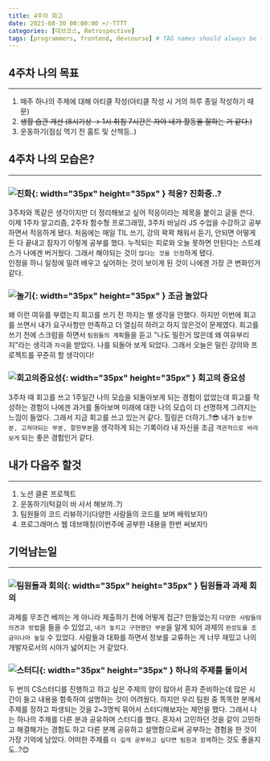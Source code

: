 ```yaml
---
title: 4주차 회고
date: 2021-08-30 00:00:00 +/-TTTT
categories: [데브코스, Retrospective]
tags: [programmers, frontend, devcourse] # TAG names should always be lowercase
---
```


## 4주차 나의 목표

---

1. 매주 하나의 주제에 대해 아티클 작성(아티클 작성 시 거의 하루 종일 작성하기 때문)
2. ~~생활 습관 개선 (8시기상 → 1시 취침 7시간은 자야 내가 활동을 잘하는 거 같다.)~~
3. 운동하기(점심 먹기 전 홈트 및 산책등..)

## 4주차 나의 모습은?

---

### ![진화](https://noticon-static.tammolo.com/dgggcrkxq/image/upload/v1610956684/noticon/cheypu9sf7bnppcsam9s.gif){: width="35px" height="35px" } 적응? 진화중..?

3주차와 똑같은 생각이지만 더 정리해보고 싶어 적응이라는 제목을 붙이고 글을 쓴다.  
이제 1주차 알고리즘, 2주차 함수형 프로그래밍, 3주차 바닐라 JS 수업을 수강하고 공부하면서 적응하게 됐다. 처음에는 매일 TIL 쓰기, 강의 꽉꽉 채워서 듣기, 안되면 어떻게든 다 끝내고 잠자기 이렇게 공부를 했다. 누적되는 피로와 오늘 못하면 안된다는 스트레스가 나에겐 버거웠다. 그래서 해야되는 것이 `많다는 것을 인정`하게 됐다.  
인정을 하니 일정에 밀려 배우고 싶어하는 것이 보이게 된 것이 나에겐 가장 큰 변화인거 같다.

### ![놀기](https://noticon-static.tammolo.com/dgggcrkxq/image/upload/v1617087392/noticon/ccfnewdq68nuu8pz0zvv.gif){: width="35px" height="35px" } 조금 놀았다

왜 이런 여유를 부렸는지 회고를 쓰기 전 까지는 별 생각을 안했다. 하지만 이번에 회고를 쓰면서 내가 요구사항만 만족하고 더 열심히 하려고 하지 않은것이 문제였다. 회고를 쓰기 전에 스크럼을 하면서 `팀원들의 계획`들을 듣고 "나도 밀린거 많은데 왜 여유부리지"라는 생각과 `자극`을 받았다. 나를 되돌아 보게 되었다. 그래서 오늘은 밀린 강의와 프로젝트를 꾸준히 할 생각이다!

### ![회고의중요성](https://noticon-static.tammolo.com/dgggcrkxq/image/upload/v1593397832/noticon/xmudzlguiuwsxfi3wjkj.png){: width="35px" height="35px" } 회고의 중요성

3주차 때 회고를 쓰고 1주일간 나의 모습을 되돌아보게 되는 경험이 없었는데 회고를 작성하는 경험이 나에겐 과거를 돌아보며 미래에 대한 나의 모습이 더 선명하게 그려지는 느낌이 들었다. 그래서 지금 회고를 쓰고 있는거 같다. 힐링은 더하기..?😎 내가 `놓친부분, 고쳐야되는 부분, 잘한부분`을 생각하게 되는 기록이라 내 자신을 조금 `객관적으로 바라보게` 되는 좋은 경험인거 같다.

## 내가 다음주 할것

---

1. 노션 클론 프로젝트
2. 운동하기(턱걸이 바 사서 해보까..?)
3. 팀원들의 코드 리뷰하기(다양한 사람들의 코드를 보며 배워보자!)
4. 프로그래머스 웹 데브매칭(이번주에 공부한 내용을 한번 써보자!)

## 기억남는일

---

### ![팀원들과 회의](https://noticon-static.tammolo.com/dgggcrkxq/image/upload/v1573657090/noticon/nxw0ac9rkwlzv7bmvrgl.gif){: width="35px" height="35px" } 팀원들과 과제 회의

과제를 무조건 베끼는 게 아니라 제출하기 전에 어떻게 접근? 만들었는지 `다양한 사람들의 의견과 방법`을 들을 수 있었고, `내가 놓치고 구현했던 부분`을 알게 되어 과제의 `완성도를 조금이나마 높일` 수 있었다. 사람들과 대화를 하면서 정보를 교류하는 게 너무 재밌고 나의 개발자로서의 시야가 넓어지는 거 같았다.

### ![스터디](https://noticon-static.tammolo.com/dgggcrkxq/image/upload/v1604312662/noticon/d9f3rjna9wttdvudhhbb.gif){: width="35px" height="35px" } 하나의 주제를 둘이서

두 번의 CS스터디를 진행하고 하고 싶은 주제의 양이 많아서 혼자 준비하는데 많은 시간이 들고 내용을 함축하여 설명하는 것이 어려웠다. 하지만 우리 팀원 중 똑똑한 분께서 주제를 정하고 파생되는 것을 2~3명씩 묶어서 스터디해보자는 제안을 했다. 그래서 나는 하나의 주제를 다른 분과 공유하며 스터디를 했다. 혼자서 고민하던 것을 같이 고민하고 해결해가는 경험도 하고 다른 분께 공유하고 설명함으로써 공부하는 경험을 한 것이 가장 기억에 남았다. 어떠한 주제를 `더 깊게 공부하고 싶다면 팀원과 함께`하는 것도 좋을지도..?😊
